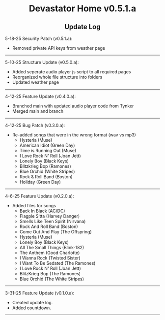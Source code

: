 <h1 align="center">Devastator Home v0.5.1.a</h1>

<h2 align="center">Update Log</h2>

5-18-25 Security Patch (v0.5.1.a):
- Removed private API keys from weather page
---
5-10-25 Structure Update (v0.5.0.a):
- Added seperate audio player js script to all required pages
- Reorganized whole file structure into folders
- Updated weather page
---
4-12-25 Feature Update (v0.4.0.a):
- Branched main with updated audio player code from Tynker
- Merged main and branch
---
4-12-25 Bug Patch (v0.3.0.a):
- Re-added songs that were in the wrong format (wav vs mp3)
  - Hysteria (Muse)
  - American Idiot (Green Day)
  - Time is Running Out (Muse)
  - I Love Rock N' Roll (Joan Jett)
  - Lonely Boy (Black Keys)
  - Blitzkrieg Bop (Ramones)
  - Blue Orchid (White Stripes)
  - Rock & Roll Band (Boston)
  - Holiday (Green Day)
---
4-6-25 Feature Update (v0.2.0.a):
- Added files for songs
  - Back In Black (AC/DC)
  - Flagple Sitta (Harvey Danger)
  - Smells Like Teen Spirit (Nirvana)
  - Rock And Roll Band (Boston)
  - Come Out And Play (The Offspring)
  - Hysteria (Muse)
  - Lonely Boy (Black Keys)
  - All The Small Things (Blink-182)
  - The Anthem (Good Charlotte)
  - I Wanna Rock (Twisted Sister)
  - I Want To Be Sedated (The Ramones)
  - I Love Rock N' Roll (Joan Jett)
  - BlitzKrieg Bop (The Ramones)
  - Blue Orchid (The White Stripes)
---
3-31-25 Feature Update (v0.1.0.a): 
- Created update log.  
- Added countdown.
---
